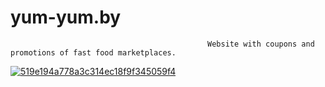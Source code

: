 # yum-yum.by
                                                Website with coupons and promotions of fast food marketplaces.
<a href="https://ibb.co/mtQFp29"><img src="https://i.ibb.co/WFSpCMk/519e194a778a3c314ec18f9f345059f4.jpg" alt="519e194a778a3c314ec18f9f345059f4" border="0"></a>
